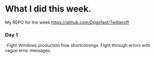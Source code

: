 # What I did this week.
My REPO for the week:https://github.com/Dpgofast/Twitteroff
### Day 1 
-Fight Windows production flow shortcomings. Fight through errors with vague error messages. 
